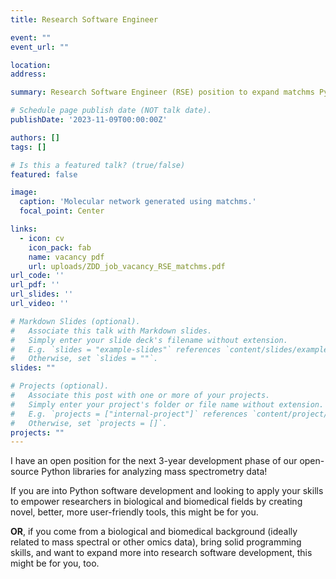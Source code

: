 ```yaml
---
title: Research Software Engineer

event: ""
event_url: ""

location:
address:

summary: Research Software Engineer (RSE) position to expand matchms Python ecosystem.

# Schedule page publish date (NOT talk date).
publishDate: '2023-11-09T00:00:00Z'

authors: []
tags: []

# Is this a featured talk? (true/false)
featured: false

image:
  caption: 'Molecular network generated using matchms.'
  focal_point: Center

links:
  - icon: cv
    icon_pack: fab
    name: vacancy pdf
    url: uploads/ZDD_job_vacancy_RSE_matchms.pdf
url_code: ''
url_pdf: ''
url_slides: ''
url_video: ''

# Markdown Slides (optional).
#   Associate this talk with Markdown slides.
#   Simply enter your slide deck's filename without extension.
#   E.g. `slides = "example-slides"` references `content/slides/example-slides.md`.
#   Otherwise, set `slides = ""`.
slides: ""

# Projects (optional).
#   Associate this post with one or more of your projects.
#   Simply enter your project's folder or file name without extension.
#   E.g. `projects = ["internal-project"]` references `content/project/deep-learning/index.md`.
#   Otherwise, set `projects = []`.
projects: ""
---
```


I have an open position for the next 3-year development phase of our open-source Python libraries for analyzing mass spectrometry data!

If you are into Python software development and looking to apply your skills to empower researchers in biological and biomedical fields by creating novel, better, more user-friendly tools, this might be for you.

**OR**, if you come from a biological and biomedical background (ideally related to mass spectral or other omics data), bring solid programming skills, and want to expand more into research software development, this might be for you, too. 
